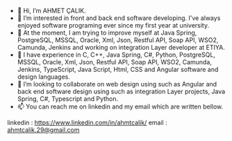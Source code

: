 - 👋 Hi, I’m AHMET ÇALIK.
- 👀 I’m interested in front and back end software developing. I've always enjoyed software programing ever since my first year at university.
- 🌱 At the moment, I am trying to improve myself at Java Spring, PostgreSQL, MSSQL, Oracle, Xml, Json, Restful API, Soap API, WSO2, Camunda, Jenkins and working on integration Layer developer at ETIYA.
- 🌱 I have experience in C, C++, Java Spring, C#, Python, PostgreSQL, MSSQL, Oracle, Xml, Json, Restful API, Soap API, WSO2, Camunda, Jenkins, TypeScript, Java Script, Html, CSS and Angular software and design languages. 
- 💞️ I’m looking to collaborate on web design using such as Angular and back end software design using such as integration Layer projects, Java Spring, C#, Typescript and Python.
- 📫 You can reach me on linkedin and my email which are written bellow.

linkedin : https://www.linkedin.com/in/ahmtcalik/
email    : ahmtcalik.29@gmail.com
